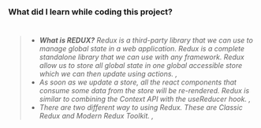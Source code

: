 ### What did I learn while coding this project?

> #
>
> - _**What is REDUX?** Redux is a third-party library that we can use to manage global state in a web application. Redux is a complete standalone library that we can use with any framework. Redux allow us to store all global state in one global accessible store which we can then update using actions. ,_
> - _As soon as we update a store, all the react components that consume some data from the store will be re-rendered. Redux is similar to combining the Context API with the useReducer hook. ,_
> - _There are two different way to using Redux. These are Classic Redux and Modern Redux Toolkit. ,_
>
> #
